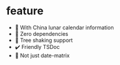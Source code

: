 # feature

+ 🐲 With China lunar calendar information
+ 🔧 Zero dependencies
+ 🎍 Tree shaking support
+ ✔️ Friendly TSDoc
+ 🏇 Not just date-matrix
